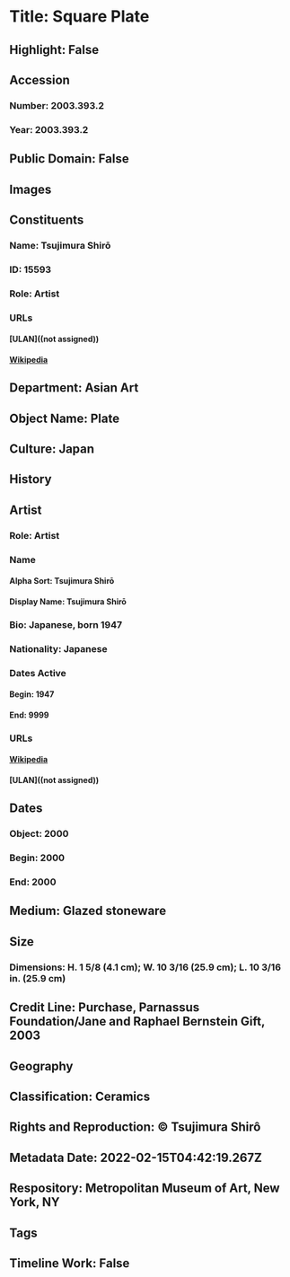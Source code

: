 # Title: Square Plate
## Highlight: False
## Accession
### Number: 2003.393.2
### Year: 2003.393.2
## Public Domain: False
## Images
## Constituents
### Name: Tsujimura Shirō
### ID: 15593
### Role: Artist
### URLs
#### [ULAN]((not assigned))
#### [Wikipedia](https://www.wikidata.org/wiki/Q43137187)
## Department: Asian Art
## Object Name: Plate
## Culture: Japan
## History
## Artist
### Role: Artist
### Name
#### Alpha Sort: Tsujimura Shirō
#### Display Name: Tsujimura Shirō
### Bio: Japanese, born 1947
### Nationality: Japanese
### Dates Active
#### Begin: 1947
#### End: 9999
### URLs
#### [Wikipedia](https://www.wikidata.org/wiki/Q43137187)
#### [ULAN]((not assigned))
## Dates
### Object: 2000
### Begin: 2000
### End: 2000
## Medium: Glazed stoneware
## Size
### Dimensions: H. 1 5/8 (4.1 cm); W. 10 3/16 (25.9 cm); L. 10 3/16 in. (25.9 cm)
## Credit Line: Purchase, Parnassus Foundation/Jane and Raphael Bernstein Gift, 2003
## Geography
## Classification: Ceramics
## Rights and Reproduction: © Tsujimura Shirô
## Metadata Date: 2022-02-15T04:42:19.267Z
## Respository: Metropolitan Museum of Art, New York, NY
## Tags
## Timeline Work: False